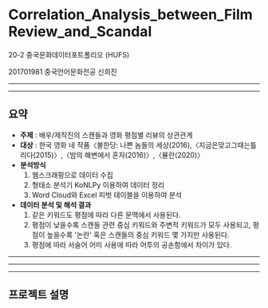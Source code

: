 # Correlation_Analysis_between_FilmReview_and_Scandal
20-2 중국문화데이터포트폴리오 (HUFS)

201701981 중국언어문화전공 신희진
>
***
***

요약
-------------
* **주제** : 배우/제작진의 스캔들과 영화 평점별 리뷰의 상관관계
* **대상** : 한국 영화 네 작품〈불한당: 나쁜 놈들의 세상(2016),〈지금은맞고그때는틀리다(2015)〉,〈밤의 해변에서 혼자(2016)〉,〈뮬란(2020)〉
* **분석방식**
  1. 웹스크래핑으로 데이터 수집
  2. 형태소 분석기 KoNLPy 이용하여 데이터 정리
  3. Word Cloud와 Excel 피벗 테이블을 이용하여 분석
* **데이터 분석 및 해석 결과**
  1. 같은 키워드도 평점에 따라 다른 문맥에서 사용된다.
  2. 평점이 낮을수록 스캔들 관련 중심 키워드와 주변적 키워드가 모두 사용되고, 평점이 높을수록 '논란' 혹은 스캔들의 중심 키워드 몇 가지만 사용된다.
  3. 평점에 따라 서술어 어미 사용에 따라 어투의 공손함에서 차이가 있다.


***
***
***

프로젝트 설명
-------------
  
